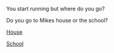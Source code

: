 You start running but where do you go? 

Do you go to Mikes house or the school?

[House]()  

[School]()
